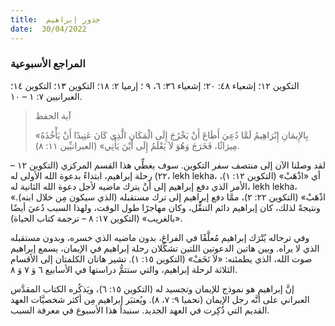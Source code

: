 ```yaml
---
title:  جذور إبراهيم
date:  30/04/2022
---
```


### المراجع الأسبوعية
التكوين ١٢؛ إشعياء ٤٨: ٢٠؛ إشعياء ٣٦: ٦، ٩ ؛ إرميا ٢: ١٨؛ التكوين ١٣؛ التكوين ١٤؛ العبرانيين ٧: ١ – ١٠.

> <p>آية الحفظ</p>
> «بِالإِيمَانِ إِبْرَاهِيمُ لَمَّا دُعِيَ أَطَاعَ أَنْ يَخْرُجَ إِلَى الْمَكَانِ الَّذِي كَانَ عَتِيدًا أَنْ يَأْخُذَهُ مِيرَاثًا، فَخَرَجَ وَهُوَ لاَ يَعْلَمُ إِلَى أَيْنَ يَأْتِي» (العبرانيِّين ١١: ٨).

لقد وصلنا الآن إلى منتصف سفر التكوين. سوف يغطِّي هذا القسم المركزي (التكوين ١٢ – ٢٢) رحلة إبراهيم، ابتداءً بدعوة الله الأولى له، lekh lekha، أي «اذْهَبْ» (التكوين ١٢: ١)، الأمر الذي دفع إبراهيم إلى أنْ يترك ماضيه لأجل دعوة الله الثانية له، lekh lekha، «اذْهَبْ» (التكوين ٢٢: ٢)، ممَّا دفع إبراهيم إلى ترك مستقبله (الذي سيكون مِن خلال ابنه). ونتيجةً لذلك، كان إبراهيم دائم التنقُّل، وكان مهاجرًا طول الوقت، ولهذا السبب دُعيَ أيضًا «بالغريب» (التكوين ١٧: ٨ – ترجمة كتاب الحياة).

وفي ترحاله يُتْرَك إبراهيم مُعلَّقًا في الفراغ، بدون ماضيه الذي خسره، وبدون مستقبله الذي لا يراه. وبين هاتين الدعوتين اللتين تشكِّلان رحلة إبراهيم في الإيمان، يسمع إبراهيم صوت الله، الذي يطمئنه: «لاَ تَخَفْ» (التكوين ١٥: ١). تشير هاتان الكلمتان إلى الأقسام الثلاثة لرحلة إبراهيم، والتي ستتمُّ دراستها في الأسابيع ٦ وَ ٧ وَ ٨.

إنَّ إبراهيم هو نموذج للإيمان وتجسيد له (التكوين ١٥: ٦)، ويَذكُره الكتاب المقدَّس العبراني على أنَّه رجل الإيمان (نحميا ٩: ٧، ٨). ويُعتبَر إبراهيم مِن أكثر شخصيَّات العهد القديم التي ذُكِرت في العهد الجديد. سنبدأ هذا الأسبوع في معرفة السبب.